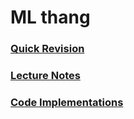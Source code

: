 # ML thang

### [Quick Revision](https://github.com/somwrks/ML-Notes/tree/master/Quick%20Revision) 
### [Lecture Notes](https://github.com/somwrks/ML-Notes/tree/master/Machine%20Learning%20in%20Depth/ML001%20Lecture%20Notes) 
### [Code Implementations](https://github.com/somwrks/ML-Notes/tree/master/Machine%20Learning%20in%20Depth) 
